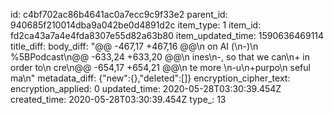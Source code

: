 id: c4bf702ac86b4641ac0a7ecc9c9f33e2
parent_id: 940685f210014dba9a042be0d4891d2c
item_type: 1
item_id: fd2ca43a7a4e4fda8307e55d82a63b80
item_updated_time: 1590636469114
title_diff: 
body_diff: "@@ -467,17 +467,16 @@\n  on AI (\n-)\n %5BPodcast\n@@ -633,24 +633,20 @@\n ines\n-, so that we can\n+ in order to\n  cre\n@@ -654,17 +654,21 @@\n te more \n-u\n+purpo\n seful ma\n"
metadata_diff: {"new":{},"deleted":[]}
encryption_cipher_text: 
encryption_applied: 0
updated_time: 2020-05-28T03:30:39.454Z
created_time: 2020-05-28T03:30:39.454Z
type_: 13